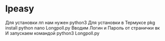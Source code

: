 # lpeasy
Для установки лп нам нужен python3
Для установки в Термуксе
pkg install python
nano Longpoll.py
Вводим Логин и Пароль от странички вк
И запускаем командой python3 Longpoll.py

